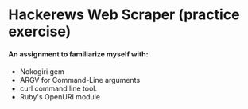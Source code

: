 # Hackerews Web Scraper (practice exercise)
#### An assignment to familiarize myself with:
- Nokogiri gem
- ARGV for Command-Line arguments
- curl command line tool.
- Ruby's OpenURI module
